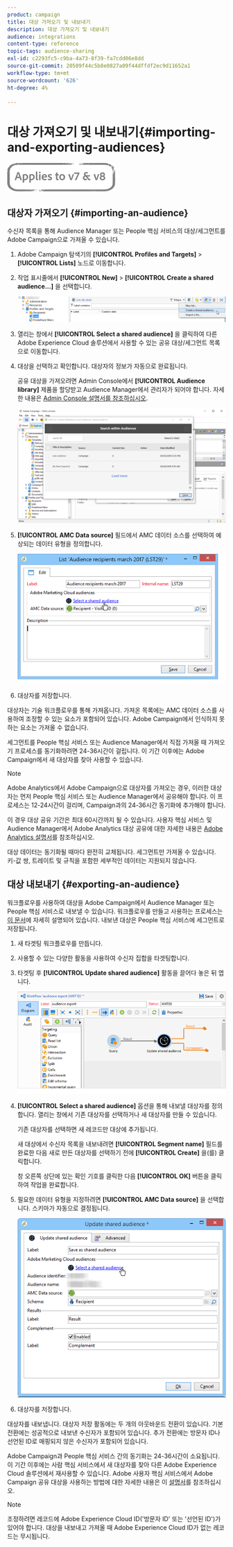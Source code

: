 ```yaml
---
product: campaign
title: 대상 가져오기 및 내보내기
description: 대상 가져오기 및 내보내기
audience: integrations
content-type: reference
topic-tags: audience-sharing
exl-id: c2293fc5-c9ba-4a73-8f39-fa7cdd06e8dd
source-git-commit: 20509f44c5b8e0827a09f44dffdf2ec9d11652a1
workflow-type: tm+mt
source-wordcount: '626'
ht-degree: 4%

---
```


# 대상 가져오기 및 내보내기{#importing-and-exporting-audiences}

![](../../assets/common.svg)

## 대상자 가져오기 {#importing-an-audience}

수신자 목록을 통해 Audience Manager 또는 People 핵심 서비스의 대상/세그먼트를 Adobe Campaign으로 가져올 수 있습니다.

1. Adobe Campaign 탐색기의 **[!UICONTROL Profiles and Targets]** > **[!UICONTROL Lists]** 노드로 이동합니다.
1. 작업 표시줄에서 **[!UICONTROL New]** > **[!UICONTROL Create a shared audience...]** 을 선택합니다.

   ![](assets/aam_import_audience.png)

1. 열리는 창에서 **[!UICONTROL Select a shared audience]** 을 클릭하여 다른 Adobe Experience Cloud 솔루션에서 사용할 수 있는 공유 대상/세그먼트 목록으로 이동합니다.
1. 대상을 선택하고 확인합니다. 대상자의 정보가 자동으로 완료됩니다.

   공유 대상을 가져오려면 Admin Console에서 **[!UICONTROL Audience library]** 제품을 할당받고 Audience Manager에서 관리자가 되어야 합니다. 자세한 내용은 [Admin Console 설명서를 참조하십시오](https://helpx.adobe.com/kr/enterprise/managing/user-guide.html).

   ![](assets/aam_import_audience_3.png)

1. **[!UICONTROL AMC Data source]** 필드에서 AMC 데이터 소스를 선택하여 예상되는 데이터 유형을 정의합니다.

   ![](assets/aam_import_audience_2.png)

1. 대상자를 저장합니다.

대상자는 기술 워크플로우를 통해 가져옵니다. 가져온 목록에는 AMC 데이터 소스를 사용하여 조정할 수 있는 요소가 포함되어 있습니다. Adobe Campaign에서 인식하지 못하는 요소는 가져올 수 없습니다.

세그먼트를 People 핵심 서비스 또는 Audience Manager에서 직접 가져올 때 가져오기 프로세스를 동기화하려면 24-36시간이 걸립니다. 이 기간 이후에는 Adobe Campaign에서 새 대상자를 찾아 사용할 수 있습니다.

>[!NOTE]
>
>Adobe Analytics에서 Adobe Campaign으로 대상자를 가져오는 경우, 이러한 대상자는 먼저 People 핵심 서비스 또는 Audience Manager에서 공유해야 합니다. 이 프로세스는 12-24시간이 걸리며, Campaign과의 24-36시간 동기화에 추가해야 합니다.
>
>이 경우 대상 공유 기간은 최대 60시간까지 될 수 있습니다. 사용자 핵심 서비스 및 Audience Manager에서 Adobe Analytics 대상 공유에 대한 자세한 내용은 [Adobe Analytics 설명서](https://experienceleague.adobe.com/docs/analytics/components/segmentation/segmentation-workflow/seg-publish.html)를 참조하십시오.

대상 데이터는 동기화될 때마다 완전히 교체됩니다. 세그먼트만 가져올 수 있습니다. 키-값 쌍, 트레이트 및 규칙을 포함한 세부적인 데이터는 지원되지 않습니다.

## 대상 내보내기 {#exporting-an-audience}

워크플로우를 사용하여 대상을 Adobe Campaign에서 Audience Manager 또는 People 핵심 서비스로 내보낼 수 있습니다. 워크플로우를 만들고 사용하는 프로세스는 [이 문서](../../workflow/using/building-a-workflow.md)에 자세히 설명되어 있습니다. 내보낸 대상은 People 핵심 서비스에 세그먼트로 저장됩니다.

1. 새 타겟팅 워크플로우를 만듭니다.
1. 사용할 수 있는 다양한 활동을 사용하여 수신자 집합을 타겟팅합니다.
1. 타겟팅 후 **[!UICONTROL Update shared audience]** 활동을 끌어다 놓은 뒤 엽니다.

   ![](assets/aam_export_example.png)

1. **[!UICONTROL Select a shared audience]** 옵션을 통해 내보낼 대상자를 정의합니다. 열리는 창에서 기존 대상자를 선택하거나 새 대상자를 만들 수 있습니다.

   기존 대상자를 선택하면 새 레코드만 대상에 추가됩니다.

   새 대상에서 수신자 목록을 내보내려면 **[!UICONTROL Segment name]** 필드를 완료한 다음 새로 만든 대상자를 선택하기 전에 **[!UICONTROL Create]** 을(를) 클릭합니다.

   창 오른쪽 상단에 있는 확인 기호를 클릭한 다음 **[!UICONTROL OK]** 버튼을 클릭하여 작업을 완료합니다.

1. 필요한 데이터 유형을 지정하려면 **[!UICONTROL AMC Data source]** 을 선택합니다. 스키마가 자동으로 결정됩니다.

   ![](assets/aam_export_audience_activity.png)

1. 대상자를 저장합니다.

대상자를 내보냅니다. 대상자 저장 활동에는 두 개의 아웃바운드 전환이 있습니다. 기본 전환에는 성공적으로 내보낸 수신자가 포함되어 있습니다. 추가 전환에는 방문자 ID나 선언된 ID로 매핑되지 않은 수신자가 포함되어 있습니다.

Adobe Campaign과 People 핵심 서비스 간의 동기화는 24-36시간이 소요됩니다. 이 기간 이후에는 사람 핵심 서비스에서 새 대상자를 찾아 다른 Adobe Experience Cloud 솔루션에서 재사용할 수 있습니다. Adobe 사용자 핵심 서비스에서 Adobe Campaign 공유 대상을 사용하는 방법에 대한 자세한 내용은 이 [설명서](https://experienceleague.adobe.com/docs/core-services/interface/audiences/t-audience-create.html)를 참조하십시오.

>[!NOTE]
>
>조정하려면 레코드에 Adobe Experience Cloud ID(&#39;방문자 ID&#39; 또는 &#39;선언된 ID&#39;)가 있어야 합니다. 대상을 내보내고 가져올 때 Adobe Experience Cloud ID가 없는 레코드는 무시됩니다.
